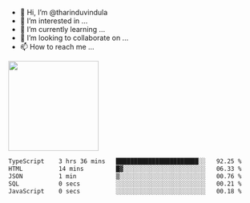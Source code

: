 - 👋 Hi, I’m @tharinduvindula
- 👀 I’m interested in ...
- 🌱 I’m currently learning ...
- 💞️ I’m looking to collaborate on ...
- 📫 How to reach me ...

<!---
tharinduvindula/tharinduvindula is a ✨ special ✨ repository because its `README.md` (this file) appears on your GitHub profile.
You can click the Preview link to take a look at your changes.
--->

<img height="180em" src="https://github-readme-stats.vercel.app/api?username=tharinduvindula&show_icons=true&hide_border=false&&count_private=true&include_all_commits=true" />


<!--START_SECTION:waka-->

```txt
TypeScript    3 hrs 36 mins   ███████████████████████░░   92.25 %
HTML          14 mins         █▓░░░░░░░░░░░░░░░░░░░░░░░   06.33 %
JSON          1 min           ▒░░░░░░░░░░░░░░░░░░░░░░░░   00.76 %
SQL           0 secs          ░░░░░░░░░░░░░░░░░░░░░░░░░   00.21 %
JavaScript    0 secs          ░░░░░░░░░░░░░░░░░░░░░░░░░   00.18 %
```

<!--END_SECTION:waka-->
